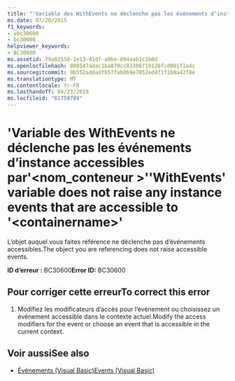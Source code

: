 ```yaml
---
title: "'Variable des WithEvents ne déclenche pas les événements d’instance accessibles par'<containername>'"
ms.date: 07/20/2015
f1_keywords:
- vbc30600
- bc30600
helpviewer_keywords:
- BC30600
ms.assetid: 79a02558-1e13-41df-a9be-894aab1c1b0d
ms.openlocfilehash: 880547adac1ba879cc83306719126fcd801f1a4c
ms.sourcegitcommit: 9b552addadfb57fab0b9e7852ed4f1f1b8a42f8e
ms.translationtype: MT
ms.contentlocale: fr-FR
ms.lasthandoff: 04/23/2019
ms.locfileid: "61759789"
---
```

# <a name="withevents-variable-does-not-raise-any-instance-events-that-are-accessible-to-containername"></a><span data-ttu-id="c66a8-102">'Variable des WithEvents ne déclenche pas les événements d’instance accessibles par'\<nom_conteneur >'</span><span class="sxs-lookup"><span data-stu-id="c66a8-102">'WithEvents' variable does not raise any instance events that are accessible to '\<containername>'</span></span>
<span data-ttu-id="c66a8-103">L’objet auquel vous faites référence ne déclenche pas d’événements accessibles.</span><span class="sxs-lookup"><span data-stu-id="c66a8-103">The object you are referencing does not raise accessible events.</span></span>  
  
 <span data-ttu-id="c66a8-104">**ID d’erreur :** BC30600</span><span class="sxs-lookup"><span data-stu-id="c66a8-104">**Error ID:** BC30600</span></span>  
  
## <a name="to-correct-this-error"></a><span data-ttu-id="c66a8-105">Pour corriger cette erreur</span><span class="sxs-lookup"><span data-stu-id="c66a8-105">To correct this error</span></span>  
  
1. <span data-ttu-id="c66a8-106">Modifiez les modificateurs d’accès pour l’événement ou choisissez un événement accessible dans le contexte actuel.</span><span class="sxs-lookup"><span data-stu-id="c66a8-106">Modify the access modifiers for the event or choose an event that is accessible in the current context.</span></span>  
  
## <a name="see-also"></a><span data-ttu-id="c66a8-107">Voir aussi</span><span class="sxs-lookup"><span data-stu-id="c66a8-107">See also</span></span>

- [<span data-ttu-id="c66a8-108">Événements (Visual Basic)</span><span class="sxs-lookup"><span data-stu-id="c66a8-108">Events (Visual Basic)</span></span>](~/docs/visual-basic/programming-guide/language-features/events/index.md)
